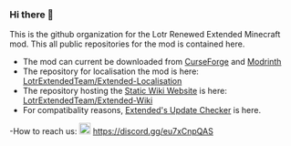 ### Hi there 👋

<p align="left">
  This is the github organization for the Lotr Renewed Extended Minecraft mod. This all public repositories for the mod is contained here.
</p>

- The mod can current be downloaded from [CurseForge](https://legacy.curseforge.com/minecraft/mc-mods/lotr-renewed-extended) and [Modrinth](https://modrinth.com/mod/lotr-renewed-extended)
- The repository for localisation the mod is here: [LotrExtendedTeam/Extended-Localisation](https://github.com/LotrExtendedTeam/Extended-Localisation)
- The repository hosting the [Static Wiki Website](https://lotrextendedteam.github.io/Extended-Wiki/) is here: [LotrExtendedTeam/Extended-Wiki](https://github.com/LotrExtendedTeam/Extended-Wiki)
- For compatibality reasons, [Extended's Update Checker](https://github.com/maximuslotro/ModUpdateChecker) is here.

-How to reach us:
<img src="https://img.icons8.com/color/48/000000/discord.png" alt="discord" width="20" height="20" /> https://discord.gg/eu7xCnpQAS
